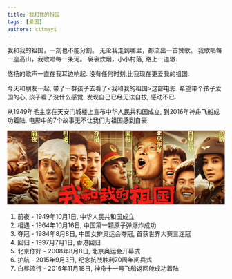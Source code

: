 ```yaml
---
title: 我和我的祖国
tags: [爱国]
authors: cttmayi
---
```


我和我的祖国，一刻也不能分割。
无论我走到哪里，都流出一首赞歌。
我歌唱每一座高山，我歌唱每一条河。
袅袅炊烟，小小村落, 路上一道辙. 

悠扬的歌声一直在我耳边响起. 没有任何时刻,比我现在更爱我的祖国. 

今天和朋友一起, 带了一群孩子去看了\<我和我的祖国\>这部电影.  希望带个孩子爱国的心, 孩子看了没什么感觉, 发现自己已经无法自拔, 感动不已.

从1949年毛主席在天安门城楼上宣布中华人民共和国成立, 到2016年神舟飞船成功着陆. 电影中的7个故事无不让我们为祖国感到自豪. 

![image](./image-8ddf1550.png)

1. 前夜 - 1949年10月1日, 中华人民共和国成立
1. 相遇 - 1964年10月16日, 中国第一颗原子弹爆炸成功
1. 夺冠 - 1984年8月8日, 中国女排奥运会夺冠, 首获世界大赛三连冠
1. 回归 - 1997月7月1日, 香港回归
1. 北京你好 - 2008年8月8日, 北京奥运会开幕式
1. 护航 - 2015年9月3日, 纪念抗战胜利70周年阅兵式
1. 白昼流行 - 2016年11月18日, 神舟十一号飞船返回舱成功着陆